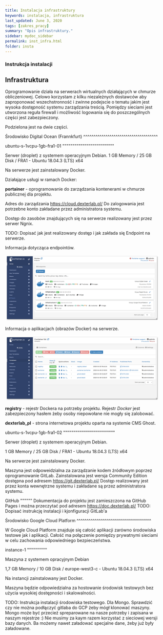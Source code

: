 ```yaml
---
title: Instalacja infrastruktury
keywords: instalacja, infrastruktura
last_updated: June 3, 2020
tags: [zakres_pracy]
summary: "Opis infrastruktury."
sidebar: mydoc_sidebar
permalink: inst_infra.html
folder: insta
---
```

### Instrukcja instalacji 


## Infrastruktura


Oprogramowanie działa na serwerach wirtualnych działających w chmurze obliczeniowej. Celowo korzystam z kilku niezależnych dostawców aby zaproponować wszechstronność i zwinne podejscie o tematu jakim jest wysoka dostępność systemu zarządzania treścią. Pomiędzy sieciami jest utworzona reguła firewall i możliwość logowania się do poszczególnych części jest zabezpieczony.

Podzielona jest na dwie części. 

Środowisko Digital Ocean (Frannkfurt)
^^^^^^^^^^^^^^^^^^^^^^^^^^^^^^^^^^^^^

ubuntu-s-1vcpu-1gb-fra1-01
""""""""""""""""""""""""""

Serwer (droplet) z systemem operacyjnym Debian. 
1 GB Memory / 25 GB Disk / FRA1 - Ubuntu 18.04.3 (LTS) x64

Na serwerze jest zainstalowany Docker.

Działające usługi w ramach Docker:

**portainer** - oprogramowanie do zarządzania kontenerami w chmurze publicznej dla projektu. 

Adres do zarządzania https://cloud.dexterlab.pl/
Do zalogowania jest potrzebne konto zakładane przez administratora systemu.

Dostęp do zasobów znajdujących się na serwerze realizowany jest przez serwer Ngnix.

TODO: Dopisać jak jest realizowany dostęp i jak zakłada się Endpoint na serwerze.

Informacja dotycząca endpointów.


![Portainer 01](/images/insta/Portainer_01.png)

Informacja o aplikacjach (obrazów Docker) na serwerze. 

![Portainer 02](/images/insta/Portainer_02.png)

**registry** - rejestr Dockera na potrzeby projektu. Rejestr *Docker* jest zabezpieczony hasłem żeby osoby niepowołane nie mogły się zalobować.

**dexterlab_pl** - strona internetowa projektu oparta na systemie CMS Ghost. 


ubuntu-s-1vcpu-1gb-fra1-02
""""""""""""""""""""""""""

Serwer (droplet) z systemem operacyjnym Debian. 

1 GB Memory / 25 GB Disk / FRA1 - Ubuntu 18.04.3 (LTS) x64

Na serwerze jest zainstalowany Docker.

Maszyna jest odpoweidzialna za zarządzanie kodem żródłowym poprzez oprogramowanie GitLab. Zainstalowana jest wersja Community Edition dostępna pod adresem https://git.dexterlab.pl/ Dostęp realizowany jest przez konta wewnętrzne systemu i zakładane są przez administratora systemu.

GitHub
""""""
Dokumentacja do projektu jest zamieszczona na GitHub Pages i można przeczytać pod adresem https://doc.dexterlab.pl/
TODO: Dopisać instrukcję instalacji i kjonfiguracji GitLab'a


Środowisko Google Cloud Platform 
^^^^^^^^^^^^^^^^^^^^^^^^^^^^^^^^^^^^^

W Google Cloud Platform znajduje się całość aplikacji zarówno środowiska testowe jak i aplikacji. Całość ma połączenie pomiędzy prywatnymi sieciami w celu zachowania odpowiedniego bezpieczeństwa.

instance-1
""""""""""

Maszyna z systemem opracyjnym Debian 

1,7 GB Memory / 10 GB Disk / europe-west3-c - Ubuntu 18.04.3 (LTS) x64

Na instancji zainstalowany jest Docker.

Maszyna będzie odpowiedzialna za hostowanie środowisk testowych bez użycia wysokiej dostępności i skalowalności.

TODO: Instrukcja instalacji środowiska testowego. Dla Mongo. Sprawdzić czy nie można podłączyć gitlaba do GCP żeby mógł klonować maszyny. Mongo może być przecież spreparowane na nasze potrzeby i zapisana w naszym rejestrze :) Nie musimy za kaym razem korzystać z sieciowej wersji bazy danych. Ba możemy nawet załadować specjalne dane, żeby już były załadowane. 

